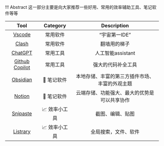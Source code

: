 !!! Abstract
    这一部分主要是向大家推荐一些好用、常用的效率辅助工具、笔记软件等等


| Tool                                                                                                          | Category  | Description  |
| :---------: | :-------------------------:                                                                                 | :-----------------------: |
| [Vscode](https://fudan-cs-guide.github.io/%E5%AE%9E%E7%94%A8%E5%B7%A5%E5%85%B7%E6%8E%A8%E8%8D%90/Vscode/)     | 常用软件   | “宇宙第一IDE” |
| [Clash](https://fudan-cs-guide.github.io/%E5%AE%9E%E7%94%A8%E5%B7%A5%E5%85%B7%E6%8E%A8%E8%8D%90/Clash/)       | 常用软件   | 翻墙用的梯子 |
| [ChatGPT](https://fudan-cs-guide.github.io/%E5%AE%9E%E7%94%A8%E5%B7%A5%E5%85%B7%E6%8E%A8%E8%8D%90/ChatGPT/)       | 常用工具   | 人工智能assistant |
| [Github Copilot](https://fudan-cs-guide.github.io/%E5%AE%9E%E7%94%A8%E5%B7%A5%E5%85%B7%E6%8E%A8%E8%8D%90/Github-Copilot/)       | 常用工具   | 强大的代码补全工具 |
| [Obsidian](https://fudan-cs-guide.github.io/%E5%AE%9E%E7%94%A8%E5%B7%A5%E5%85%B7%E6%8E%A8%E8%8D%90/Obsidian/)       | :notebook: 笔记软件   | 本地存储、丰富的第三方插件市场、丰富的外观主题 |
| [Notion](https://fudan-cs-guide.github.io/%E5%AE%9E%E7%94%A8%E5%B7%A5%E5%85%B7%E6%8E%A8%E8%8D%90/Notion/)       | :notebook: 笔记软件   | 云端存储、功能强大、最大的优势是可以共享协作 |
| [Snipaste](https://fudan-cs-guide.github.io/%E5%AE%9E%E7%94%A8%E5%B7%A5%E5%85%B7%E6%8E%A8%E8%8D%90/Snipaste/)       | :chart_with_upwards_trend: 效率小工具   | 截图、编辑、贴图 |
| [Listrary](https://fudan-cs-guide.github.io/%E5%AE%9E%E7%94%A8%E5%B7%A5%E5%85%B7%E6%8E%A8%E8%8D%90/Listrary/)       | :chart_with_upwards_trend: 效率小工具   | 全局搜索，文件、软件 |
